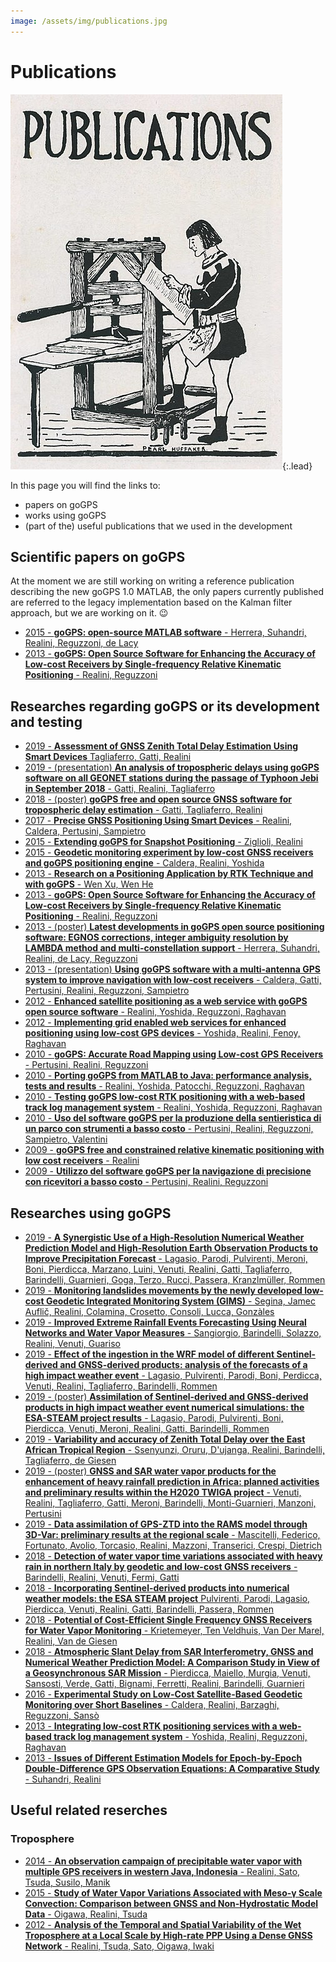 ```yaml
---
image: /assets/img/publications.jpg
---
```


# Publications

![Screenshot](/assets/img/publications.jpg){:.lead}

In this page you will find the links to:

 * papers on goGPS
 * works using goGPS
 * (part of the) useful publications that we used in the development

## Scientific papers on goGPS

At the moment we are still working on writing a reference publication describing the new goGPS 1.0 MATLAB, the only papers currently published are referred to the legacy implementation based on the Kalman filter approach, but we are working on it. 😉

  * [2015 - **goGPS: open-source MATLAB software** - Herrera, Suhandri, Realini, Reguzzoni, de Lacy](https://www.researchgate.net/publication/278876018_goGPS_open-source_MATLAB_software)
  * [2013 - **goGPS: Open Source Software for Enhancing the Accuracy of Low-cost Receivers by Single-frequency Relative Kinematic Positioning** - Realini, Reguzzoni](https://www.researchgate.net/publication/257836193_goGPS_Open_Source_Software_for_Enhancing_the_Accuracy_of_Low-cost_Receivers_by_Single-frequency_Relative_Kinematic_Positioning)

## Researches regarding goGPS or its development and testing
  * [2019 - **Assessment of GNSS Zenith Total Delay Estimation Using Smart Devices** Tagliaferro, Gatti, Realini](https://www.researchgate.net/publication/336455872_Assessment_of_GNSS_Zenith_Total_Delay_Estimation_Using_Smart_Devices)
  * [2019 - (presentation) **An analysis of tropospheric delays using goGPS software on all GEONET stations during the passage of Typhoon Jebi in September 2018** - Gatti, Realini, Tagliaferro](https://www.researchgate.net/publication/333419456_An_analysis_of_tropospheric_delays_using_goGPS_software_on_all_GEONET_stations_during_the_passage_of_Typhoon_Jebi_in_September_2018)
  * [2018 - (poster) **goGPS free and open source GNSS software for tropospheric delay estimation** - Gatti, Tagliaferro, Realini](https://www.researchgate.net/publication/325960230_goGPS_free_and_open_source_GNSS_software_for_tropospheric_delay_estimation)
  * [2017 - **Precise GNSS Positioning Using Smart Devices** - Realini, Caldera, Pertusini, Sampietro](https://www.researchgate.net/publication/320591917_Precise_GNSS_Positioning_Using_Smart_Devices)
  * [2015 - **Extending goGPS for Snapshot Positioning** - Ziglioli, Realini](https://www.researchgate.net/publication/280243710_Extending_goGPS_for_Snapshot_Positioning)
  * [2015 - **Geodetic monitoring experiment by low-cost GNSS receivers and goGPS positioning engine** - Caldera, Realini, Yoshida](https://www.researchgate.net/publication/280528362_Geodetic_monitoring_experiment_by_low-cost_GNSS_receivers_and_goGPS_positioning_engine)
  * [2013 - **Research on a Positioning Application by RTK Technique and with goGPS** - Wen Xu, Wen He](https://www.researchgate.net/publication/272045551_Research_on_a_Positioning_Application_by_RTK_Technique_and_with_goGPS)
  * [2013 - **goGPS: Open Source Software for Enhancing the Accuracy of Low-cost Receivers by Single-frequency Relative Kinematic Positioning** - Realini, Reguzzoni](https://www.researchgate.net/publication/257836193_goGPS_Open_Source_Software_for_Enhancing_the_Accuracy_of_Low-cost_Receivers_by_Single-frequency_Relative_Kinematic_Positioning)
  * [2013 - (poster) **Latest developments in goGPS open source positioning software: EGNOS corrections, integer ambiguity resolution by LAMBDA method and multi-constellation support** - Herrera, Suhandri, Realini, de Lacy, Reguzzoni](https://www.researchgate.net/publication/316662708_Latest_developments_in_goGPS_open_source_positioning_software_EGNOS_corrections_integer_ambiguity_resolution_by_LAMBDA_method_and_multi-constellation_support)
  * [2013 - (presentation) **Using goGPS software with a multi-antenna GPS system to improve navigation with low-cost receivers** - Caldera, Gatti, Pertusini, Realini, Reguzzoni, Sampietro](https://www.researchgate.net/publication/259346302_Using_goGPS_software_with_a_multi-antenna_GPS_system_to_improve_navigation_with_low-cost_receivers)
  * [2012 - **Enhanced satellite positioning as a web service with goGPS open source software** - Realini, Yoshida, Reguzzoni, Raghavan](https://www.researchgate.net/publication/256841853_Enhanced_satellite_positioning_as_a_web_service_with_goGPS_open_source_software)
  * [2012 - **Implementing grid enabled web services for enhanced positioning using low-cost GPS devices** - Yoshida, Realini, Fenoy, Raghavan](https://www.researchgate.net/publication/256841667_Implementing_grid_enabled_web_services_for_enhanced_positioning_using_low-cost_GPS_devices)
  * [2010 - **goGPS: Accurate Road Mapping using Low-cost GPS Receivers** - Pertusini, Realini, Reguzzoni](https://www.researchgate.net/publication/256841983_goGPS_Accurate_Road_Mapping_using_Low-cost_GPS_Receivers)
  * [2010 - **Porting goGPS from MATLAB to Java: performance analysis, tests and results** - Realini, Yoshida, Patocchi, Reguzzoni, Raghavan](https://www.researchgate.net/publication/307937098_Porting_goGPS_from_MATLAB_to_Java_performance_analysis_tests_and_results)
  * [2010 - **Testing goGPS low-cost RTK positioning with a web-based track log management system** - Realini, Yoshida, Reguzzoni, Raghavan](https://www.researchgate.net/publication/290012474_Testing_goGPS_low-cost_RTK_positioning_with_a_web-based_track_log_management_system)
  * [2010 - **Uso del software goGPS per la produzione della sentieristica di un parco con strumenti a basso costo** - Pertusini, Realini, Reguzzoni, Sampietro, Valentini](https://www.researchgate.net/publication/267248483_Uso_del_software_goGPS_per_la_produzione_della_sentieristica_di_un_parco_con_strumenti_a_basso_costo)
  * [2009 - **goGPS free and constrained relative kinematic positioning with low cost receivers** - Realini](https://www.researchgate.net/publication/237520116_goGPS_free_and_constrained_relative_kinematic_positioning_with_low_cost_receivers)
  * [2009 - **Utilizzo del software goGPS per la navigazione di precisione con ricevitori a basso costo** - Pertusini, Realini, Reguzzoni](https://www.researchgate.net/publication/266349179_Utilizzo_del_software_goGPS_per_la_navigazione_di_precisione_con_ricevitori_a_basso_costo)


## Researches using goGPS
  * [2019 - **A Synergistic Use of a High-Resolution Numerical Weather Prediction Model and High-Resolution Earth Observation Products to Improve Precipitation Forecast** - Lagasio, Parodi, Pulvirenti, Meroni, Boni, Pierdicca, Marzano, Luini, Venuti, Realini, Gatti, Tagliaferro, Barindelli, Guarnieri, Goga, Terzo, Rucci, Passera, Kranzlmüller, Rommen](https://www.researchgate.net/publication/336554252_A_Synergistic_Use_of_a_High-Resolution_Numerical_Weather_Prediction_Model_and_High-Resolution_Earth_Observation_Products_to_Improve_Precipitation_Forecast)
  * [2019 - **Monitoring landslides movements by the newly developed low-cost Geodetic Integrated Monitoring System (GIMS)** - Segina, Jamec Auflič, Realini, Colamina, Crosetto, Consoli, Lucca, Gonzàles](https://www.researchgate.net/publication/336487951_Monitoring_landslides_movements_by_the_newly_developed_low-cost_Geodetic_Integrated_Monitoring_System_GIMS)
  * [2019 - **Improved Extreme Rainfall Events Forecasting Using Neural Networks and Water Vapor Measures** - Sangiorgio, Barindelli, Solazzo, Realini, Venuti, Guariso](https://www.researchgate.net/publication/338084463_Improved_Extreme_Rainfall_Events_Forecasting_Using_Neural_Networks_and_Water_Vapor_Measures)
  * [2019 - **Effect of the ingestion in the WRF model of different Sentinel-derived and GNSS-derived products: analysis of the forecasts of a high impact weather event** - Lagasio, Pulvirenti, Parodi, Boni, Perdicca, Venuti, Realini, Tagliaferro, Barindelli, Rommen](https://www.researchgate.net/publication/334536296_Effect_of_the_ingestion_in_the_WRF_model_of_different_Sentinel-derived_and_GNSS-derived_products_analysis_of_the_forecasts_of_a_high_impact_weather_event)
  * [2019 - (poster) **Assimilation of Sentinel-derived and GNSS-derived products in high impact weather event numerical simulations: the ESA-STEAM project results** - Lagasio, Parodi, Pulvirenti, Boni, Pierdicca, Venuti, Meroni, Realini, Gatti, Barindelli, Rommen](https://www.researchgate.net/publication/333867625_Assimilation_of_Sentinel-derived_and_GNSS-derived_products_in_high_impact_weather_event_numerical_simulations_the_ESA-STEAM_project_results)
  * [2019 - **Variability and accuracy of Zenith Total Delay over the East African Tropical Region** - Ssenyunzi, Oruru, D'ujanga, Realini, Barindelli, Tagliaferro, de Giesen](https://www.researchgate.net/publication/333630878_Variability_and_accuracy_of_Zenith_Total_Delay_over_the_East_African_Tropical_Region)
  * [2019 - (poster) **GNSS and SAR water vapor products for the enhancement of heavy rainfall prediction in Africa: planned activities and preliminary results within the H2020 TWIGA project** - Venuti, Realini, Tagliaferro, Gatti, Meroni, Barindelli, Monti-Guarnieri, Manzoni, Pertusini](https://www.researchgate.net/publication/334165271_GNSS_and_SAR_water_vapor_products_for_the_enhancement_of_heavy_rainfall_prediction_in_Africa_planned_activities_and_preliminary_results_within_the_H2020_TWIGA_project)
  * [2019 - **Data assimilation of GPS-ZTD into the RAMS model through 3D-Var: preliminary results at the regional scale** - Mascitelli, Federico, Fortunato, Avolio, Torcasio, Realini, Mazzoni, Transerici, Crespi, Dietrich](https://www.researchgate.net/publication/331421456_Data_assimilation_of_GPS-ZTD_into_the_RAMS_model_through_3D-Var_preliminary_results_at_the_regional_scale)
  * [2018 - **Detection of water vapor time variations associated with heavy rain in northern Italy by geodetic and low-cost GNSS receivers** - Barindelli, Realini, Venuti, Fermi, Gatti](https://www.researchgate.net/publication/323149373_Detection_of_water_vapor_time_variations_associated_with_heavy_rain_in_northern_Italy_by_geodetic_and_low-cost_GNSS_receivers)
  * [2018 - **Incorporating Sentinel-derived products into numerical weather models: the ESA STEAM project** Pulvirenti, Parodi, Lagasio, Pierdicca, Venuti, Realini, Gatti, Barindelli, Passera, Rommen](https://www.researchgate.net/publication/328185101_Incorporating_Sentinel-derived_products_into_numerical_weather_models_the_ESA_STEAM_project)
  * [2018 - **Potential of Cost-Efficient Single Frequency GNSS Receivers for Water Vapor Monitoring** - Krietemeyer, Ten Veldhuis, Van Der Marel, Realini, Van de Giesen](https://www.researchgate.net/publication/327735276_Potential_of_Cost-Efficient_Single_Frequency_GNSS_Receivers_for_Water_Vapor_Monitoring)
  * [2018 - **Atmospheric Slant Delay from SAR Interferometry, GNSS and Numerical Weather Prediction Model: A Comparison Study in View of a Geosynchronous SAR Mission** - Pierdicca, Maiello, Murgia, Venuti, Sansosti, Verde, Gatti, Bignami, Ferretti, Realini, Barindelli, Guarnieri](https://www.researchgate.net/publication/328988184_Ingestion_of_Sentinel-Derived_Remote_Sensing_Products_in_Numerical_Weather_Prediction_Models_First_Results_of_the_ESA_Steam_Project)
  * [2016 - **Experimental Study on Low-Cost Satellite-Based Geodetic Monitoring over Short Baselines** - Caldera, Realini, Barzaghi, Reguzzoni, Sansò](https://www.researchgate.net/publication/290210624_Experimental_Study_on_Low-Cost_Satellite-Based_Geodetic_Monitoring_over_Short_Baselines)
  * [2013 - **Integrating low-cost RTK positioning services with a web-based track log management system** - Yoshida, Realini, Reguzzoni, Raghavan](https://www.researchgate.net/publication/256841864_Integrating_low-cost_RTK_positioning_services_with_a_web-based_track_log_management_system)
  * [2013 - **Issues of Different Estimation Models for Epoch-by-Epoch Double-Difference GPS Observation Equations: A Comparative Study** - Suhandri, Realini](https://www.researchgate.net/publication/254860879_Issues_of_Different_Estimation_Models_for_Epoch-by-Epoch_Double-Difference_GPS_Observation_Equations_A_Comparative_Study)
  
## Useful related reserches

### Troposphere
  * [2014 - **An observation campaign of precipitable water vapor with multiple GPS receivers in western Java, Indonesia** - Realini, Sato, Tsuda, Susilo, Manik](https://www.researchgate.net/publication/265690181_An_observation_campaign_of_precipitable_water_vapor_with_multiple_GPS_receivers_in_western_Java_Indonesia)
  * [2015 - **Study of Water Vapor Variations Associated with Meso-γ Scale Convection: Comparison between GNSS and Non-Hydrostatic Model Data** - Oigawa, Realini, Tsuda](https://www.researchgate.net/publication/273447880_Study_of_Water_Vapor_Variations_Associated_with_Meso-g_Scale_Convection_Comparison_between_GNSS_and_Non-Hydrostatic_Model_Data)
  * [2012 - **Analysis of the Temporal and Spatial Variability of the Wet Troposphere at a Local Scale by High-rate PPP Using a Dense GNSS Network** - Realini, Tsuda, Sato, Oigawa, Iwaki](https://www.researchgate.net/publication/256841966_Analysis_of_the_Temporal_and_Spatial_Variability_of_the_Wet_Troposphere_at_a_Local_Scale_by_High-rate_PPP_Using_a_Dense_GNSS_Network)
  